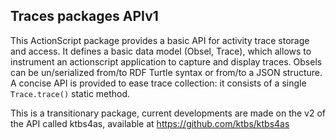 Traces packages APIv1
---------------------

This ActionScript package provides a basic API for activity trace
storage and access. It defines a basic data model (Obsel, Trace),
which allows to instrument an actionscript application to capture and
display traces. Obsels can be un/serialized from/to RDF Turtle syntax or
from/to a JSON structure.
A concise API is provided to ease trace collection: it consists of a
single `Trace.trace()` static method.

This is a transitionary package, current developments are made on the
v2 of the API called ktbs4as, available at https://github.com/ktbs/ktbs4as

